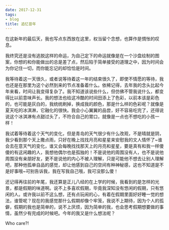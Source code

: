 ```yaml
---
date: 2017-12-31
tags:
- blog
title: 追忆昔年
---
```


在这新年的最后天，我也写点东西放在这里，权当留个念想，也算作是惆怅的叹息。
<!--more-->
我终究还是没有逃脱这样的命运，为自己定下的命运就像是在一个沙盘绘制的图案，你想的和你能做出的总是差了点，然后陷于简单接受的道理之中，因为时间会为你记住一切，而你能忘记的却恰恰是时间。

我等待着这一天很久，或者说等待着这一年的结束很久了，即使不情愿的等待，我也还是在那里为这个必然到来的节点准备着什么。依稀记得，去年我的念头比起今年来看，时间让我变得复杂了。我不知道该说些什么，但仿佛不管我说什么，都变得比以前意味声长。我的想法也给这冷酷的时间田添上了色彩，以前本该是彩色的，也可能是灰白的，我统统刷掉，换成我的颜色，那是什么样的色彩呢？就像是夏天吃的冰淇淋，它融化的很快。我会小心翼翼的品尝，好不容易吃完了，还得说说这个冰淇淋有点甜过头了，不符合自己的胃口，就像是一点也不想吃的小孩一样！

我试着等待着这个天气的变化，但是青岛的天气很少有什么改观，不是晴就是阴，我少看到那个天上撒点雨，只好在晚上找找月亮和星星来安慰我的文人情怀了~谁会去在意天气的变化，谁又会每晚找找那天上的月亮和星星，要是真有和我一样傻傻的有这闲趣的人，我想他偶尔也是孤独的！不是说他的周围没有人，也不是说他周围没有亲朋好友，更不是说他的内心不被人理解，只是可能他不想去让别人理解吧，那种他孤单自品的感觉，却让他感到自己的空间有种神秘感，这也不知道是不是好事哦~可别告诉我，我在写我自己哦，我可没那么傻！

还记得再往前的年尾，我还算是正儿八经的在上学的时候，我看到的是怎样的光景，都是假期的味道啊。说不上多喜欢假期，毕竟我深知没有悠闲的假期，只有悠闲的人。或许我以前不这么想，还有点玩闹的心，有着在假期里面好好睡一觉的想法，谁管呢？现在的我感觉那什么假期却像个牢笼，我说不上期待，因为个人的孤僻，假期的我也是简单的，说不上厌烦，因为简单的我，也会思考假期想要做的事情，虽然少有完成的时候吧。今年的我又是什么想法呢？

Who care?!